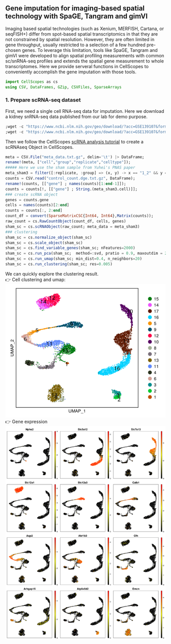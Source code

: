 ## Gene imputation for imaging-based spatial technology with SpaGE, Tangram and gimVI
Imaging based spatial technologies (such as Xenium, MERFISH, Cartana, or seqFISH+) differ from spot-based spatial transcriptomics in that they are not constrained by spatial resolution. However, they are often limited in gene throughput, usually restricted to a selection of a few hundred pre-chosen genes. To leverage this limitation, tools like SpaGE, Tangram and gimVI were developed to align spatial profiling measurements with common sc/snRNA-seq profiles and extends the spatial gene measurement to whole transcriptomes. Here we provide serveral functions in CellScopes to conveniently accomplish the gene imputation with those tools.
```julia
import CellScopes as cs
using CSV, DataFrames, GZip, CSVFiles, SparseArrays
```
### 1. Prepare scRNA-seq dataset
First, we need a single cell RNA-seq data for imputation. Here we download a kidney snRNA-seq data published from our lab for demo purpose. 
```julia
;wget -c "https://www.ncbi.nlm.nih.gov/geo/download/?acc=GSE139107&format=file&file=GSE139107%5FMouseIRI%5Fcontrol%2Edge%2Etxt%2Egz" -O control_count.dge.txt.gz
;wget -c "https://www.ncbi.nlm.nih.gov/geo/download/?acc=GSE139107&format=file&file=GSE139107%5FMouseIRI%2Emetadata%2Etxt%2Egz" -O meta_data.csv.gz
```
Then we follow the CellScopes [scRNA analysis tutorial](https://github.com/HaojiaWu/CellScopes.jl/tree/main/docs/scRNA_tutorial) to create a scRNAseq Object in CellScopes.

```julia
meta = CSV.File("meta_data.txt.gz", delim='\t') |> DataFrame;
rename!(meta, ["cell","group","replicate","celltype"]);
##### Here we use the sham sample from Yuhei's PNAS paper
meta_sham3 = filter([:replicate, :group] => (x, y) -> x == "1_2" && y == "Control", meta);
counts = CSV.read("control_count.dge.txt.gz", DataFrame);
rename!(counts, [["gene"] ; names(counts)[1:end-1]]);
counts = counts[!, [["gene"] ; String.(meta_sham3.cell)]];
### create scRNA object
genes = counts.gene
cells = names(counts)[2:end]
counts = counts[:, 2:end]
count_df = convert(SparseMatrixCSC{Int64, Int64},Matrix(counts));
raw_count = cs.RawCountObject(count_df, cells, genes)
sham_sc = cs.scRNAObject(raw_count; meta_data = meta_sham3)
### clustering
sham_sc = cs.normalize_object(sham_sc)
sham_sc = cs.scale_object(sham_sc)
sham_sc = cs.find_variable_genes(sham_sc; nFeatures=2000)
sham_sc = cs.run_pca(sham_sc;  method=:svd, pratio = 0.9, maxoutdim = 20)
sham_sc = cs.run_umap(sham_sc; min_dist=0.4, n_neighbors=20)
sham_sc = cs.run_clustering(sham_sc; res=0.005)
```
We can quickly explore the clustering result.
<br>
:point_right: Cell clustering and umap:
<br>
<img src="https://github.com/HaojiaWu/CellScopes.jl/blob/main/data/kidney_sc.png" width="600"> 
<br>
:point_right: Gene expression
<img src="https://github.com/HaojiaWu/CellScopes.jl/blob/main/data/kidney_gene.png" width="1200"> <br>




